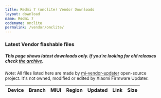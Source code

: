 ```yaml
---
title: Redmi 7 (onclite) Vendor Downloads
layout: download
name: Redmi 7
codename: onclite
permalink: /vendor/onclite/
---
```


### Latest Vendor flashable files
##### This page shows latest downloads only. If you're looking for old releases check [the archive](/archive/vendor/onclite/).

*Note*: All files listed here are made by [mi-vendor-updater](https://github.com/TryHardDood/mi-vendor-updater) open-source project. It's not owned, modified or edited by Xiaomi Firmware Updater.

<div class="table-responsive-md" id="table-wrapper">
    <table id="vendor" class="compact table table-striped table-hover table-sm">
        <thead class="thead-dark">
            <tr>
                <th>Device</th>
                <th>Branch</th>
                <th>MIUI</th>
                <th>Region</th>
                <th>Updated</th>
                <th>Link</th>
                <th>Size</th>
            </tr>
        </thead>
        <script>loadVendorDownloads('onclite', 'latest')</script>
    </table>
</div>
